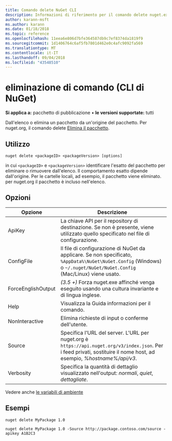 ```yaml
---
title: Comando delete NuGet CLI
description: Informazioni di riferimento per il comando delete nuget.exe
author: karann-msft
ms.author: karann
ms.date: 01/18/2018
ms.topic: reference
ms.openlocfilehash: 11eea6e806d7bfe364587db9c7ef8374da1819f9
ms.sourcegitcommit: 1d1406764c6af5fb7801d462e0c4afc9092fa569
ms.translationtype: MT
ms.contentlocale: it-IT
ms.lasthandoff: 09/04/2018
ms.locfileid: "43548510"
---
```

# <a name="delete-command-nuget-cli"></a>eliminazione di comando (CLI di NuGet)

**Si applica a:** pacchetto di pubblicazione &bullet; **le versioni supportate:** tutti

Dall'elenco o elimina un pacchetto da un'origine del pacchetto. Per nuget.org, il comando delete [Elimina il pacchetto](../policies/deleting-packages.md).

## <a name="usage"></a>Utilizzo

```cli
nuget delete <packageID> <packageVersion> [options]
```

in cui `<packageID>` e `<packageVersion>` identificare l'esatto del pacchetto per eliminare o rimuovere dall'elenco. Il comportamento esatto dipende dall'origine. Per le cartelle locali, ad esempio, il pacchetto viene eliminato. per nuget.org il pacchetto è incluso nell'elenco.

## <a name="options"></a>Opzioni

| Opzione | Descrizione |
| --- | --- |
| ApiKey | La chiave API per il repository di destinazione. Se non è presente, viene utilizzato quello specificato nel file di configurazione. |
| ConfigFile | Il file di configurazione di NuGet da applicare. Se non specificato, `%AppData%\NuGet\NuGet.Config` (Windows) o `~/.nuget/NuGet/NuGet.Config` (Mac/Linux) viene usato.|
| ForceEnglishOutput | *(3.5 +)*  Forza nuget.exe affinché venga eseguito usando una cultura invariante e di lingua inglese. |
| Help | Visualizza la Guida informazioni per il comando. |
| NonInteractive | Elimina richieste di input o conferme dell'utente. |
| Source | Specifica l'URL del server. L'URL per nuget.org è `https://api.nuget.org/v3/index.json`. Per i feed privati, sostituire il nome host, ad esempio, *%hostname%/api/v3*. |
| Verbosity | Specifica la quantità di dettaglio visualizzato nell'output: *normali*, *quiet*, *dettagliate*. |

Vedere anche [le variabili di ambiente](cli-ref-environment-variables.md)

## <a name="examples"></a>Esempi

```cli
nuget delete MyPackage 1.0

nuget delete MyPackage 1.0 -Source http://package.contoso.com/source -apikey A1B2C3
```
